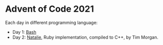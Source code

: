 # Advent of Code 2021

Each day in different programming language:

- Day 1: [Bash](https://www.gnu.org/software/bash/)
- Day 2: [Natalie](https://natalie-lang.org/), Ruby implementation, compiled to C++, by Tim Morgan.

